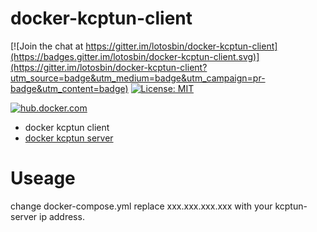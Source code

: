 # docker-kcptun-client

[![Join the chat at https://gitter.im/lotosbin/docker-kcptun-client](https://badges.gitter.im/lotosbin/docker-kcptun-client.svg)](https://gitter.im/lotosbin/docker-kcptun-client?utm_source=badge&utm_medium=badge&utm_campaign=pr-badge&utm_content=badge)
[![License: MIT](https://img.shields.io/badge/License-MIT-yellow.svg)](https://opensource.org/licenses/MIT)

[![hub.docker.com](http://dockeri.co/image/lotosbin/docker-kcptun-client)](https://hub.docker.com/r/lotosbin/docker-kcptun-client/)

- docker kcptun client
- [docker kcptun server](http://githuc.com/lotosbin/docker-kcptun-server)

# Useage
 change docker-compose.yml 
 replace xxx.xxx.xxx.xxx with your kcptun-server ip address.
